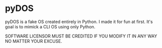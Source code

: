 # pyDOS
pyDOS is a fake OS created entirely in Python. I made it for fun at first. It's goal is to mimick a CLI OS using only Python.

SOFTWARE LICENSOR MUST BE CREDITED IF YOU MODIFY IT IN ANY WAY NO MATTER YOUR EXCUSE.
